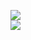 [![](https://img.shields.io/badge/Made%20With-Github%20Spray-lightgrey.svg?style=for-the-badge&logo=github)](https://github.com/Annihil/github-spray#30185)  
[![](https://i.imgur.com/2DrTn0Z.gif)](https://github.com/Annihil/github-spray)